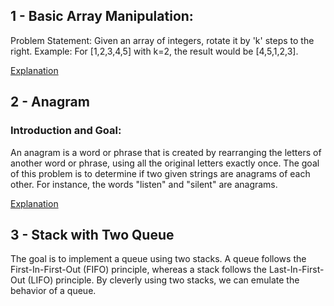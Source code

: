 ## 1 - Basic Array Manipulation:
Problem Statement: Given an array of integers, rotate it by 'k' steps to the right.
Example: For [1,2,3,4,5] with k=2, the result would be [4,5,1,2,3].

[Explanation](/docs/array-manipulation.md)

## 2 - Anagram

### Introduction and Goal:
An anagram is a word or phrase that is created by rearranging the letters of another word or phrase, using all the original letters exactly once. The goal of this problem is to determine if two given strings are anagrams of each other. For instance, the words "listen" and "silent" are anagrams.

[Explanation](/docs/anagram.md)

## 3 - Stack with Two Queue

The goal is to implement a queue using two stacks. A queue follows the First-In-First-Out (FIFO) principle, whereas a stack follows the Last-In-First-Out (LIFO) principle. By cleverly using two stacks, we can emulate the behavior of a queue.